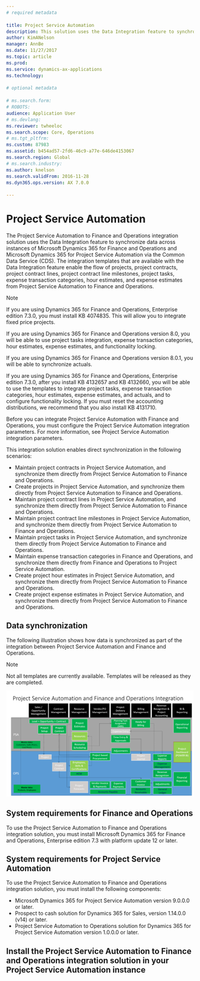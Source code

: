 ```yaml
---
# required metadata

title: Project Service Automation
description: This solution uses the Data Integration feature to synchronize data across instances of Microsoft Dynamics 365 for Finance and Operations, and Microsoft Dynamics 365 for Project Service Automation via the Common Data Service (CDS).
author: KimANelson
manager: AnnBe
ms.date: 11/27/2017
ms.topic: article
ms.prod: 
ms.service: dynamics-ax-applications
ms.technology: 

# optional metadata

# ms.search.form: 
# ROBOTS: 
audience: Application User
# ms.devlang: 
ms.reviewer: twheeloc
ms.search.scope: Core, Operations
# ms.tgt_pltfrm: 
ms.custom: 87983
ms.assetid: b454ad57-2fd6-46c9-a77e-646de4153067
ms.search.region: Global
# ms.search.industry: 
ms.author: knelson
ms.search.validFrom: 2016-11-28
ms.dyn365.ops.version: AX 7.0.0

---
```


# Project Service Automation

The Project Service Automation to Finance and Operations integration solution uses the Data Integration feature to synchronize data across instances of Microsoft Dynamics 365 for Finance and Operations and Microsoft Dynamics 365 for Project Service Automation via the Common Data Service (CDS). The integration templates that are available with the Data Integration feature enable the flow of projects, project contracts, project contract lines, project contract line milestones, project tasks, expense transaction categories, hour estimates, and expense estimates from Project Service Automation to Finance and Operations.

> [!NOTE] 
> If you are using Dynamics 365 for Finance and Operations, Enterprise edition 7.3.0, you must install KB 4074835. This will allow you to integrate fixed price projects.
>
> If you are using Dynamics 365 for Finance and Operations version 8.0, you will be able to use project tasks integration, expense transaction categories, hour estimates, expense estimates, and functionality locking.
>
> If you are using Dynamics 365 for Finance and Operations version 8.0.1, you will be able to synchronize actuals.
>
> If you are using Dynamics 365 for Finance and Operations, Enterprise edition 7.3.0, after you install KB 4132657 and KB 4132660, you will be able to use the templates to integrate project tasks, expense transaction categories, hour estimates, expense estimates, and actuals, and to configure functionality locking. If you must reset the accounting distributions, we recommend that you also install KB 4131710.

Before you can integrate Project Service Automation with Finance and Operations, you must configure the Project Service Automation integration parameters. For more information, see Project Service Automation integration parameters.

This integration solution enables direct synchronization in the following scenarios:

- Maintain project contracts in Project Service Automation, and synchronize them directly from Project Service Automation to Finance and Operations.
- Create projects in Project Service Automation, and synchronize them directly from Project Service Automation to Finance and Operations.
- Maintain project contract lines in Project Service Automation, and synchronize them directly from Project Service Automation to Finance and Operations.
- Maintain project contract line milestones in Project Service Automation, and synchronize them directly from Project Service Automation to Finance and Operations.
- Maintain project tasks in Project Service Automation, and synchronize them directly from Project Service Automation to Finance and Operations.
- Maintain expense transaction categories in Finance and Operations, and synchronize them directly from Finance and Operations to Project Service Automation.
- Create project hour estimates in Project Service Automation, and synchronize them directly from Project Service Automation to Finance and Operations.
- Create project expense estimates in Project Service Automation, and synchronize them directly from Project Service Automation to Finance and Operations.

## Data synchronization
The following illustration shows how data is synchronized as part of the integration between Project Service Automation and Finance and Operations.

> [!NOTE]
> Not all templates are currently available. Templates will be released as they are completed.

[![Project Service Automation integration with Finance and Operations](./media/PSA-integration.png)](./media/PSA-integration.png)

## System requirements for Finance and Operations

To use the Project Service Automation to Finance and Operations integration solution, you must install Microsoft Dynamics 365 for Finance and Operations, Enterprise edition 7.3 with platform update 12 or later.

## System requirements for Project Service Automation

To use the Project Service Automation to Finance and Operations integration solution, you must install the following components:

- Microsoft Dynamics 365 for Project Service Automation version 9.0.0.0 or later.
- Prospect to cash solution for Dynamics 365 for Sales, version 1.14.0.0 (v14) or later.
- Project Service Automation to Operations solution for Dynamics 365 for Project Service Automation version 1.0.0.0 or later.

## Install the Project Service Automation to Finance and Operations integration solution in your Project Service Automation instance


